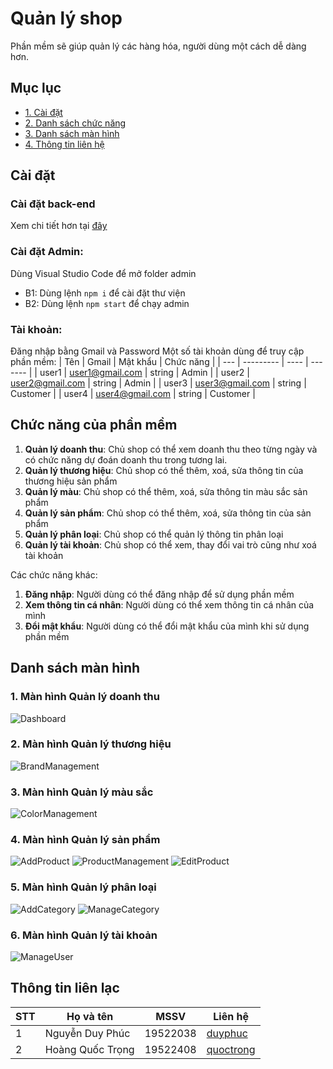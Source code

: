 # Quản lý shop

Phần mềm sẽ giúp quản lý các hàng hóa, người dùng một cách dễ dàng hơn.

## Mục lục

- [1. Cài đặt](#caidat)
- [2. Danh sách chức năng](#chucnang)
- [3. Danh sách màn hình](#manhinh)
- [4. Thông tin liên hệ](#lienhe)

<a name="caidat"></a>

## Cài đặt

### Cài đặt back-end

Xem chi tiết hơn tại [đây](https://github.com/UIT-Shop/back-end)

### Cài đặt Admin:
   Dùng Visual Studio Code để mở folder admin
-  B1: Dùng lệnh `npm i` để cài đặt thư viện
-  B2: Dùng lệnh `npm start` để chạy admin
### Tài khoản:
   Đăng nhập bằng Gmail và Password
   Một số tài khoản dùng để truy cập phần mềm:
| Tên | Gmail | Mật khẩu | Chức năng |
| --- | --------- | ---- | ------- |
| user1 | user1@gmail.com | string | Admin |
| user2 | user2@gmail.com | string | Admin |
| user3 | user3@gmail.com | string | Customer |
| user4 | user4@gmail.com | string | Customer |

<a name="chucnang"></a>

## Chức năng của phần mềm

1.  **Quản lý doanh thu**: Chủ shop có thể xem doanh thu theo từng ngày và có chức năng dự đoán doanh thu trong tương lai.
1.  **Quản lý thương hiệu**: Chủ shop có thể thêm, xoá, sửa thông tin của thương hiệu sản phẩm
2.  **Quản lý màu**: Chủ shop có thể thêm, xoá, sửa thông tin màu sắc sản phẩm
3.  **Quản lý sản phẩm**: Chủ shop có thể thêm, xoá, sửa thông tin của sản phẩm
4.  **Quản lý phân loại**: Chủ shop có thể quản lý thông tin phân loại
5.  **Quản lý tài khoản**: Chủ shop có thể xem, thay đổi vai trò cũng như xoá tài khoản

Các chức năng khác:

1.  **Đăng nhập**: Người dùng có thể đăng nhập để sử dụng phần mềm
2.  **Xem thông tin cá nhân**: Người dùng có thể xem thông tin cá nhân của mình
3.  **Đổi mật khẩu**: Người dùng có thể đổi mật khẩu của mình khi sử dụng phần mềm

<a name="manhinh"></a>

## Danh sách màn hình

### 1. Màn hình Quản lý doanh thu

![Dashboard](https://res.cloudinary.com/nam-duong/image/upload/v1675193628/github/%E1%BA%A2nh12_f7b6ee.png)

### 2. Màn hình Quản lý thương hiệu

![BrandManagement](https://res.cloudinary.com/nam-duong/image/upload/v1675193654/github/%E1%BA%A2nh3_hevwwe.png)

### 3. Màn hình Quản lý màu sắc

![ColorManagement](https://res.cloudinary.com/nam-duong/image/upload/v1675193654/github/%E1%BA%A2nh3_hevwwe.png)

### 4. Màn hình Quản lý sản phẩm
![AddProduct](https://res.cloudinary.com/nam-duong/image/upload/v1675193627/github/%E1%BA%A2nh6_mie0wc.png)
![ProductManagement](https://res.cloudinary.com/nam-duong/image/upload/v1675193628/github/%E1%BA%A2nh7_g6eazp.png)
![EditProduct](https://res.cloudinary.com/nam-duong/image/upload/v1675193627/github/%E1%BA%A2nh8_moknzf.png)
### 5. Màn hình Quản lý phân loại

![AddCategory](https://res.cloudinary.com/nam-duong/image/upload/v1675193627/github/%E1%BA%A2nh9_zrbjlm.png)
![ManageCategory](https://res.cloudinary.com/nam-duong/image/upload/v1675193628/github/%E1%BA%A2nh10_gjqbx3.png)

### 6. Màn hình Quản lý tài khoản

![ManageUser](https://res.cloudinary.com/nam-duong/image/upload/v1675193628/github/%E1%BA%A2nh11_hsoaux.png)


<a name="lienhe"></a>

## Thông tin liên lạc

| STT | Họ và tên            | MSSV     | Liên hệ                                             |
| --- | -------------------- | -------- | --------------------------------------------------- |
| 1   | Nguyễn Duy Phúc      | 19522038 | [duyphuc](https://github.com/NguyenDuyPhuc01012001) |
| 2 | Hoàng Quốc Trọng | 19522408| [quoctrong](https://github.com/hoangquoctrong) |

